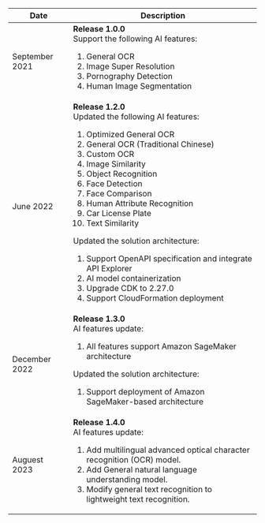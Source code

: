 | Date           | Description                                                                                                                                                                                                                                                                                                                                                                                                                                                                                                                                                                    |
|----------------|--------------------------------------------------------------------------------------------------------------------------------------------------------------------------------------------------------------------------------------------------------------------------------------------------------------------------------------------------------------------------------------------------------------------------------------------------------------------------------------------------------------------------------------------------------------------------------|
| September 2021 | **Release 1.0.0** <br> Support the following AI features: <ol><li>General OCR</li><li>Image Super Resolution</li><li>Pornography Detection</li><li>Human Image Segmentation</li></ol>                                                                                                                                                                                                                                                                                                                                                                                          |
| June 2022      | **Release 1.2.0** <br>Updated the following AI features: <ol><li>Optimized General OCR</li><li>General OCR (Traditional Chinese)</li><li>Custom OCR</li><li>Image Similarity</li><li>Object Recognition</li><li>Face Detection</li><li>Face Comparison</li><li>Human Attribute Recognition</li><li>Car License Plate</li><li>Text Similarity</li></ol> Updated the solution architecture: <ol><li>Support OpenAPI specification and integrate API Explorer</li><li>AI model containerization</li><li>Upgrade CDK to 2.27.0</li><li>Support CloudFormation deployment</li></ol> |
| December 2022  | **Release 1.3.0** <br>AI features update: <ol><li>All features support Amazon SageMaker architecture</li></ol> Updated the solution architecture: <ol><li>Support deployment of Amazon SageMaker-based architecture</li></ol>                                                                                                                                                                                                                                                                                                                                                  |
| Auguest 2023   | **Release 1.4.0** <br>AI features update: <ol> <li>Add multilingual advanced optical character recognition (OCR) model.</li> <li>Add General natural language understanding model.</li> <li>Modify general text recognition to lightweight text recognition.</li> </ol>                                                                                                                                                                                                                                                                                                        |
